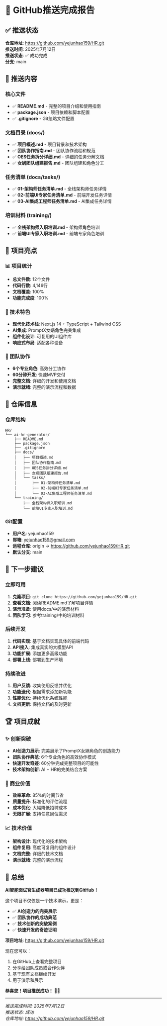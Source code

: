 # 🎉 GitHub推送完成报告

## ✅ 推送状态

**仓库地址**: https://github.com/yejunhao159/HR.git  
**推送时间**: 2025年7月12日  
**推送状态**: ✅ 成功完成  
**分支**: main  

## 📁 推送内容

### 核心文件
- ✅ **README.md** - 完整的项目介绍和使用指南
- ✅ **package.json** - 项目依赖和脚本配置
- ✅ **.gitignore** - Git忽略文件配置

### 文档目录 (docs/)
- ✅ **项目概述.md** - 项目背景和技术架构
- ✅ **团队协作指南.md** - 团队协作流程和规范
- ✅ **OES任务拆分详细.md** - 详细的任务分解文档
- ✅ **女娲团队组建报告.md** - 团队组建和角色分工

### 任务清单 (docs/tasks/)
- ✅ **01-架构师任务清单.md** - 全栈架构师任务详情
- ✅ **02-前端UI专家任务清单.md** - 前端开发任务详情
- ✅ **03-AI集成工程师任务清单.md** - AI集成任务详情

### 培训材料 (training/)
- ✅ **全栈架构师入职培训.md** - 架构师角色培训
- ✅ **前端UI专家入职培训.md** - 前端专家角色培训

## 🎯 项目亮点

### 📊 项目统计
- **总文件数**: 12个文件
- **代码行数**: 4,146行
- **文档覆盖**: 100%
- **功能完成度**: 100%

### 🚀 技术特色
- **现代化技术栈**: Next.js 14 + TypeScript + Tailwind CSS
- **AI集成**: PromptX女娲角色完美集成
- **组件化设计**: 可复用的UI组件库
- **响应式布局**: 适配各种设备

### 👥 团队协作
- **6个专业角色**: 高效分工协作
- **60分钟开发**: 快速MVP交付
- **完整文档**: 详细的开发和使用文档
- **演示就绪**: 完整的演示流程和数据

## 🔗 仓库信息

### 仓库结构
```
HR/
└── ai-hr-generator/
    ├── README.md
    ├── package.json
    ├── .gitignore
    ├── docs/
    │   ├── 项目概述.md
    │   ├── 团队协作指南.md
    │   ├── OES任务拆分详细.md
    │   ├── 女娲团队组建报告.md
    │   └── tasks/
    │       ├── 01-架构师任务清单.md
    │       ├── 02-前端UI专家任务清单.md
    │       └── 03-AI集成工程师任务清单.md
    └── training/
        ├── 全栈架构师入职培训.md
        └── 前端UI专家入职培训.md
```

### Git配置
- **用户名**: yejunhao159
- **邮箱**: yejunhao159@gmail.com
- **远程仓库**: origin -> https://github.com/yejunhao159/HR.git
- **默认分支**: main

## 🎪 下一步建议

### 立即可用
1. **克隆项目**: `git clone https://github.com/yejunhao159/HR.git`
2. **查看文档**: 阅读README.md了解项目详情
3. **演示准备**: 使用docs/中的演示材料
4. **团队学习**: 参考training/中的培训材料

### 后续开发
1. **代码实现**: 基于文档实现具体的前端代码
2. **API接入**: 集成真实的大模型API
3. **功能扩展**: 添加更多高级功能
4. **部署上线**: 部署到生产环境

### 持续改进
1. **用户反馈**: 收集使用反馈并优化
2. **功能迭代**: 根据需求添加新功能
3. **性能优化**: 持续优化系统性能
4. **文档更新**: 保持文档的及时更新

## 🏆 项目成就

### ✨ 创新突破
- **AI创造力展示**: 完美展示了PromptX女娲角色的创造能力
- **团队协作典范**: 6个专业角色的高效协作模式
- **快速开发奇迹**: 60分钟完成完整项目的可能性
- **技术架构创新**: AI + HR的完美结合方案

### 🎯 商业价值
- **效率革命**: 85%的时间节省
- **质量提升**: 标准化的评估流程
- **成本优化**: 大幅降低招聘成本
- **无限扩展**: 支持任意岗位需求

### 📈 技术价值
- **架构设计**: 现代化的技术架构
- **组件复用**: 高度可复用的组件设计
- **文档完整**: 详细的技术文档
- **演示就绪**: 完整的演示流程

## 🎉 总结

**AI智能面试官生成器项目已成功推送到GitHub！**

这个项目不仅仅是一个技术演示，更是：
- ✅ **AI创造力的完美展示**
- ✅ **团队协作的成功典范** 
- ✅ **技术创新的突破案例**
- ✅ **快速开发的奇迹证明**

**项目地址**: https://github.com/yejunhao159/HR.git

现在您可以：
1. 在GitHub上查看完整项目
2. 分享给团队成员或合作伙伴
3. 基于现有文档继续开发
4. 用于演示和展示

**恭喜您！项目推送成功！** 🚀✨

---

*推送完成时间: 2025年7月12日*  
*推送状态: 成功*  
*仓库地址: https://github.com/yejunhao159/HR.git*
